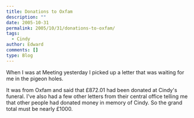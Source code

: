 ```yaml
---
title: Donations to Oxfam
description: ""
date: 2005-10-31
permalink: 2005/10/31/donations-to-oxfam/
tags:
  - Cindy
author: Edward
comments: []
type: Blog
---
```


When I was at Meeting yesterday I picked up a letter that was waiting
for me in the pigeon holes.

It was from Oxfam and said that £872.01 had been donated at Cindy\'s
funeral. I\'ve also had a few other letters from their central office
telling me that other people had donated money in memory of Cindy. So
the grand total must be nearly £1000.

